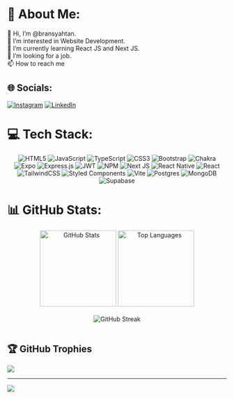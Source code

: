 # 💫 About Me:
👋 Hi, I’m @bransyahtan. <br>👀 I’m interested in Website Development. <br>🌱 I’m currently learning React JS and Next JS. <br>💞️ I’m looking for a job. <br>📫 How to reach me


## 🌐 Socials:
[![Instagram](https://img.shields.io/badge/Instagram-%23E4405F.svg?logo=Instagram&logoColor=white)](https://instagram.com/bransyatan) [![LinkedIn](https://img.shields.io/badge/LinkedIn-%230077B5.svg?logo=linkedin&logoColor=white)](https://linkedin.com/in/bransyahtan)

# 💻 Tech Stack:

<div align="center">

![HTML5](https://img.shields.io/badge/html5-%23E34F26.svg?style=for-the-badge&logo=html5&logoColor=white)
![JavaScript](https://img.shields.io/badge/javascript-%23323330.svg?style=for-the-badge&logo=javascript&logoColor=%23F7DF1E)
![TypeScript](https://img.shields.io/badge/typescript-%23007ACC.svg?style=for-the-badge&logo=typescript&logoColor=white)
![CSS3](https://img.shields.io/badge/css3-%231572B6.svg?style=for-the-badge&logo=css3&logoColor=white)
![Bootstrap](https://img.shields.io/badge/bootstrap-%238511FA.svg?style=for-the-badge&logo=bootstrap&logoColor=white)
![Chakra](https://img.shields.io/badge/chakra-%234ED1C5.svg?style=for-the-badge&logo=chakraui&logoColor=white)
![Expo](https://img.shields.io/badge/expo-1C1E24?style=for-the-badge&logo=expo&logoColor=#D04A37)
![Express.js](https://img.shields.io/badge/express.js-%23404d59.svg?style=for-the-badge&logo=express&logoColor=%2361DAFB)
![JWT](https://img.shields.io/badge/JWT-black?style=for-the-badge&logo=JSON%20web%20tokens)
![NPM](https://img.shields.io/badge/NPM-%23CB3837.svg?style=for-the-badge&logo=npm&logoColor=white)
![Next JS](https://img.shields.io/badge/Next-black?style=for-the-badge&logo=next.js&logoColor=white)
![React Native](https://img.shields.io/badge/react_native-%2320232a.svg?style=for-the-badge&logo=react&logoColor=%2361DAFB)
![React](https://img.shields.io/badge/react-%2320232a.svg?style=for-the-badge&logo=react&logoColor=%2361DAFB)
![TailwindCSS](https://img.shields.io/badge/tailwindcss-%2338B2AC.svg?style=for-the-badge&logo=tailwind-css&logoColor=white)
![Styled Components](https://img.shields.io/badge/styled--components-DB7093?style=for-the-badge&logo=styled-components&logoColor=white)
![Vite](https://img.shields.io/badge/vite-%23646CFF.svg?style=for-the-badge&logo=vite&logoColor=white)
![Postgres](https://img.shields.io/badge/postgres-%23316192.svg?style=for-the-badge&logo=postgresql&logoColor=white)
![MongoDB](https://img.shields.io/badge/MongoDB-%234ea94b.svg?style=for-the-badge&logo=mongodb&logoColor=white)
![Supabase](https://img.shields.io/badge/Supabase-3ECF8E?style=for-the-badge&logo=supabase&logoColor=white)  

</div>


# 📊 GitHub Stats:
<!-- 📊 GitHub Stats -->
<div align="center">
    <img height="175em" src="https://github-readme-stats.vercel.app/api?username=bransyahtan&theme=react&hide_border=false&include_all_commits=true&count_private=true" alt="GitHub Stats" />
    <!-- 📊 Top Languages -->
    <img height="175em" src="https://github-readme-stats.vercel.app/api/top-langs/?username=bransyahtan&theme=react&hide_border=false&include_all_commits=true&count_private=true&layout=compact" alt="Top Languages" />
</div>
<br/>

<!-- 📊 GitHub Streak -->
<div align="center">
    <img src="https://github-readme-streak-stats.herokuapp.com/?user=bransyahtan&theme=react&hide_border=false" alt="GitHub Streak" />
</div>
<br/>


## 🏆 GitHub Trophies
![](https://github-profile-trophy.vercel.app/?username=bransyahtan&theme=discord&no-frame=false&no-bg=false&margin-w=4)

---
[![](https://visitcount.itsvg.in/api?id=bransyahtan&icon=1&color=0)](https://visitcount.itsvg.in)

